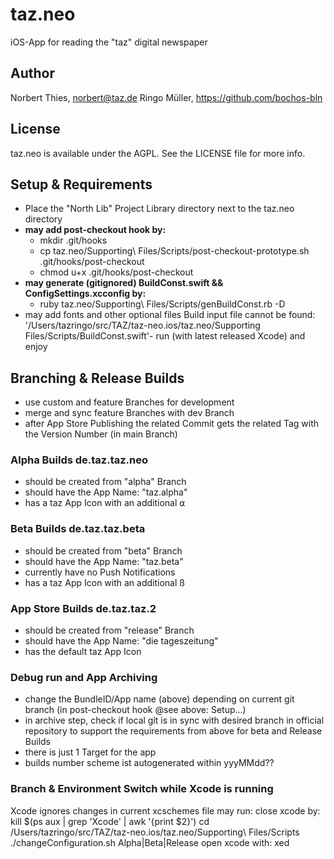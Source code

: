 # taz.neo

iOS-App for reading the "taz" digital newspaper

## Author

Norbert Thies, norbert@taz.de
Ringo Müller, https://github.com/bochos-bln

## License

taz.neo is available under the AGPL. See the LICENSE file for more info.


## Setup & Requirements
- Place the "North Lib" Project Library directory next to the taz.neo directory
- **may add post-checkout hook by:**
  - mkdir .git/hooks
  - cp taz.neo/Supporting\ Files/Scripts/post-checkout-prototype.sh .git/hooks/post-checkout
  - chmod u+x .git/hooks/post-checkout
- **may generate (gitignored) BuildConst.swift && ConfigSettings.xcconfig by:**
  - ruby taz.neo/Supporting\ Files/Scripts/genBuildConst.rb -D
- may add fonts and other optional files
Build input file cannot be found: '/Users/tazringo/src/TAZ/taz-neo.ios/taz.neo/Supporting Files/Scripts/BuildConst.swift'- run (with latest released Xcode) and enjoy

## Branching & Release Builds
- use custom and feature Branches for development
- merge and sync feature Branches with dev Branch
- after App Store Publishing the related Commit gets the related Tag with the Version Number (in main Branch) 

### Alpha Builds **de.taz.taz.neo**
- should be created from "alpha" Branch
- should have the App Name: "taz.alpha"
- has a taz App Icon with an additional ⍺

### Beta Builds **de.taz.taz.beta**
- should be created from "beta" Branch
- should have the App Name: "taz.beta"
- currently have no Push Notifications
- has a taz App Icon with an additional ß

### App Store Builds **de.taz.taz.2**
- should be created from "release" Branch
- should have the App Name: "die tageszeitung"
- has the default taz App Icon

### Debug run and App Archiving
- change the BundleID/App name (above) depending on current git branch (in post-checkout hook @see above: Setup...)
- in archive step, check if local git is in sync with desired branch in official repository to support the requirements from above for beta and Release Builds
- there is just 1 Target for the app
- builds number scheme ist autogenerated within yyyMMdd??

### Branch & Environment Switch while Xcode is running
Xcode ignores changes in current xcschemes file may run:
close xcode by: kill $(ps aux | grep 'Xcode' | awk '{print $2}')
cd /Users/tazringo/src/TAZ/taz-neo.ios/taz.neo/Supporting\ Files/Scripts
./changeConfiguration.sh Alpha|Beta|Release
open xcode with: xed
